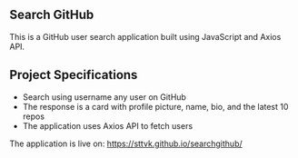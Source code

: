 
## Search GitHub
This is a GitHub user search application built using JavaScript and Axios API. 

## Project Specifications

- Search using username any user on GitHub
- The response is a card with profile picture, name, bio, and the latest 10 repos 
- The application uses Axios API to fetch users

The application is live on: https://sttvk.github.io/searchgithub/
